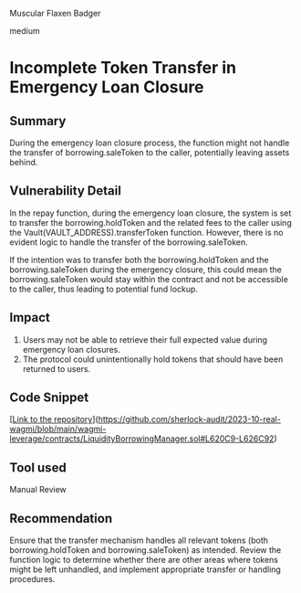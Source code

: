 Muscular Flaxen Badger

medium

# Incomplete Token Transfer in Emergency Loan Closure
## Summary
During the emergency loan closure process, the function might not handle the transfer of borrowing.saleToken to the caller, potentially leaving assets behind.

## Vulnerability Detail
In the repay function, during the emergency loan closure, the system is set to transfer the borrowing.holdToken and the related fees to the caller using the Vault(VAULT_ADDRESS).transferToken function. However, there is no evident logic to handle the transfer of the borrowing.saleToken.

If the intention was to transfer both the borrowing.holdToken and the borrowing.saleToken during the emergency closure, this could mean the borrowing.saleToken would stay within the contract and not be accessible to the caller, thus leading to potential fund lockup.

## Impact
1. Users may not be able to retrieve their full expected value during emergency loan closures.
2. The protocol could unintentionally hold tokens that should have been returned to users.

## Code Snippet
[[Link to the repository](https://github.com/YourRepoLinkHere)](https://github.com/sherlock-audit/2023-10-real-wagmi/blob/main/wagmi-leverage/contracts/LiquidityBorrowingManager.sol#L620C9-L626C92)

## Tool used
Manual Review

## Recommendation
Ensure that the transfer mechanism handles all relevant tokens (both borrowing.holdToken and borrowing.saleToken) as intended.
Review the function logic to determine whether there are other areas where tokens might be left unhandled, and implement appropriate transfer or handling procedures.
